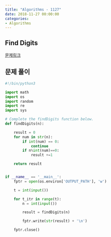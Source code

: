 ```yaml
---
title: "Algorithms - 1127"
date: 2018-11-27 00:00:00
categories:
- Algorithms
---
```


## Find Digits
[문제링크](https://www.hackerrank.com/challenges/find-digits/problem)

## 문제 풀이
```python
#!/bin/python3

import math
import os
import random
import re
import sys

# Complete the findDigits function below.
def findDigits(n):

    result = 0
    for num in str(n):
        if int(num) == 0:
            continue
        if n%int(num)==0:
            result +=1

    return result


if __name__ == '__main__':
    fptr = open(os.environ['OUTPUT_PATH'], 'w')

    t = int(input())

    for t_itr in range(t):
        n = int(input())

        result = findDigits(n)

        fptr.write(str(result) + '\n')

    fptr.close()

```
